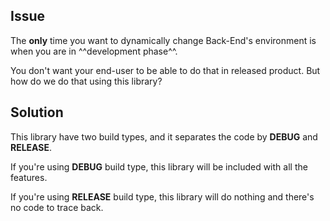 ## Issue

The **only** time you want to dynamically change Back-End's environment is when you are in
^^development phase^^.

You don't want your end-user to be able to do that in released product. But how do we do that using
this library?

## Solution

This library have two build types, and it separates the code by **DEBUG** and **RELEASE**.

If you're using **DEBUG** build type, this library will be included with all the features.

If you're using **RELEASE** build type, this library will do nothing and there's no code to trace
back.